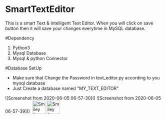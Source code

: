 # SmartTextEditor
This is a smart Text & Intelligent Text Editor. When you will click on save button then it will save your changes everytime in 
MySQL database.


#Dependency
<ol>
  <li>Python3</li>
  <li>Mysql Database</li>
  <li>Mysql & python Connector</li>
</ol>

#Database SetUp
<ul>
  <li>Make sure that Change the Password in text_editor.py according to you mysql database</li>
  <li>Just Create a database named "MY_TEXT_EDITOR"</li>
</ul>
![Screenshot from 2020-06-05 06-57-30]()
![Screenshot from 2020-06-05 06-57-39]()
<img />

<img src="https://user-images.githubusercontent.com/46244176/83827387-e0fe8480-a6fb-11ea-8317-f577bbed71f6.png" alt="Smiley face" width="42" height="42" style="vertical-align:bottom">

<img src="shttps://user-images.githubusercontent.com/46244176/83827392-e3f97500-a6fb-11ea-8a38-beaf81b0a268.png" alt="Smiley face" width="42" height="42" style="vertical-align:bottom">
